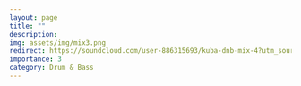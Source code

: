 ```yaml
---
layout: page
title: ""
description:
img: assets/img/mix3.png
redirect: https://soundcloud.com/user-886315693/kuba-dnb-mix-4?utm_source=clipboard&utm_medium=text&utm_campaign=social_sharing
importance: 3
category: Drum & Bass
---
```

